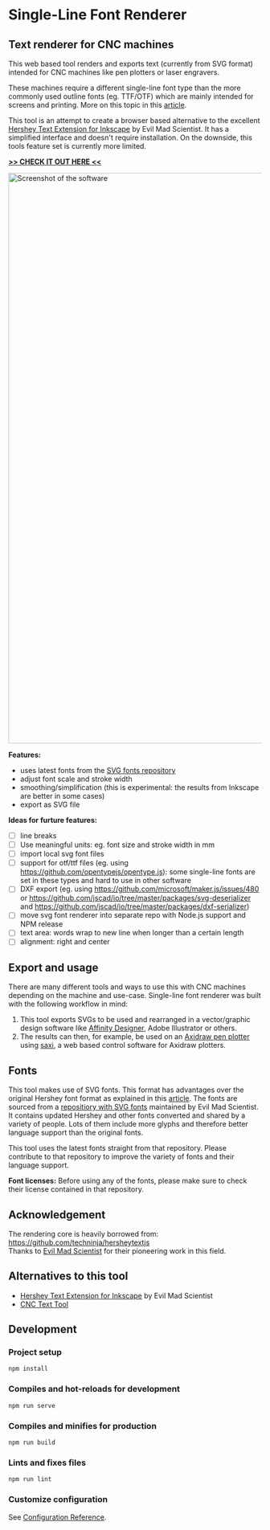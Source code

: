 # Single-Line Font Renderer

## Text renderer for CNC machines

This web based tool renders and exports text (currently from SVG format) intended for CNC machines like pen plotters or laser engravers.

These machines require a different single-line font type than the more commonly used outline fonts (eg. TTF/OTF) which are mainly intended for screens and printing. More on this topic in this [article](https://www.evilmadscientist.com/2011/hershey-text-an-inkscape-extension-for-engraving-fonts/).

This tool is an attempt to create a browser based alternative to the excellent [Hershey Text Extension for Inkscape](https://wiki.evilmadscientist.com/Hershey_Text) by Evil Mad Scientist. It has a simplified interface and doesn't require installation. On the downside, this tools feature set is currently more limited.

[**>> CHECK IT OUT HERE <<**](https://jvolker.github.io/svg-font-renderer/)

<img width="1136" alt="Screenshot of the software" src="https://user-images.githubusercontent.com/546852/105638363-85436000-5e72-11eb-801a-60d2b2ce9a65.png">

**Features:**
- uses latest fonts from the [SVG fonts repository](https://gitlab.com/oskay/svg-fonts)
- adjust font scale and stroke width 
- smoothing/simplification (this is experimental: the results from Inkscape are better in some cases)
- export as SVG file

**Ideas for furture features:**
- [ ] line breaks
- [ ] Use meaningful units: eg. font size and stroke width in mm
- [ ] import local svg font files
- [ ] support for otf/ttf files (eg. using https://github.com/opentypejs/opentype.js): some single-line fonts are set in these types and hard to use in other software
- [ ] DXF export (eg. using https://github.com/microsoft/maker.js/issues/480 or https://github.com/jscad/io/tree/master/packages/svg-deserializer and https://github.com/jscad/io/tree/master/packages/dxf-serializer)
- [ ] move svg font renderer into separate repo with Node.js support and NPM release 
- [ ] text area: words wrap to new line when longer than a certain length
- [ ] alignment: right and center

## Export and usage

There are many different tools and ways to use this with CNC machines depending on the machine and use-case. Single-line font renderer was built with the following workflow in mind:

1. This tool exports SVGs to be used and rearranged in a vector/graphic design software like [Affinity Designer](https://affinity.serif.com/en-gb/designer/), Adobe Illustrator or others.
2. The results can then, for example, be used on an [Axidraw pen plotter](https://axidraw.com/) using [saxi](https://github.com/nornagon/saxi/), a web based control software for Axidraw plotters.


## Fonts

This tool makes use of SVG fonts. This format has advantages over the original Hershey font format as explained in this [article](https://www.evilmadscientist.com/2019/hershey-text-v30/). The fonts are sourced from a [repositiory with SVG fonts](https://gitlab.com/oskay/svg-fonts) maintained by Evil Mad Scientist. It contains updated Hershey and other fonts converted and shared by a variety of people. Lots of them include more glyphs and therefore better language support than the original fonts.

This tool uses the latest fonts straight from that repository. Please contribute to that repository to improve the variety of fonts and their language support.

**Font licenses:** Before using any of the fonts, please make sure to check their license contained in that repository.

## Acknowledgement

The rendering core is heavily borrowed from: https://github.com/techninja/hersheytextjs  
Thanks to [Evil Mad Scientist](https://www.evilmadscientist.com/) for their pioneering work in this field.

## Alternatives to this tool
- [Hershey Text Extension for Inkscape](https://wiki.evilmadscientist.com/Hershey_Text) by Evil Mad Scientist
- [CNC Text Tool](msurguy.github.io/cnc-text-tool/)

## Development

### Project setup
```
npm install
```

### Compiles and hot-reloads for development
```
npm run serve
```

### Compiles and minifies for production
```
npm run build
```

### Lints and fixes files
```
npm run lint
```

### Customize configuration
See [Configuration Reference](https://cli.vuejs.org/config/).

